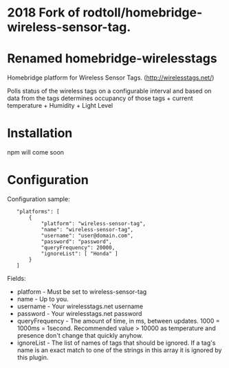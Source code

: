# 2018 Fork of rodtoll/homebridge-wireless-sensor-tag.
# Renamed homebridge-wirelesstags 

Homebridge platform for Wireless Sensor Tags. (http://wirelesstags.net/)

Polls status of the wireless tags on a configurable interval and based on data from the tags determines occupancy of those tags + current temperature + Humidity + Light Level  
 
# Installation

npm will come soon


 
# Configuration

Configuration sample:
 
 ```
    "platforms": [
        {
            "platform": "wireless-sensor-tag",
            "name": "wireless-sensor-tag",         
            "username": "user@domain.com",      
            "password": "password",   
            "queryFrequency": 20000,
            "ignoreList": [ "Honda" ]
        }
    ] 
```
     
 Fields:
 * platform - Must be set to wireless-sensor-tag
 * name - Up to you. 
 * username - Your wirelesstags.net username
 * password - Your wirelesstags.net password
 * queryFrequency - The amount of time, in ms, between updates. 1000 = 1000ms = 1second. Recommended value > 10000 as temperature and presence don't change that quickly anyhow.
 * ignoreList - The list of names of tags that should be ignored. If a tag's name is an exact match to one of the strings in this array it is ignored by this plugin.

